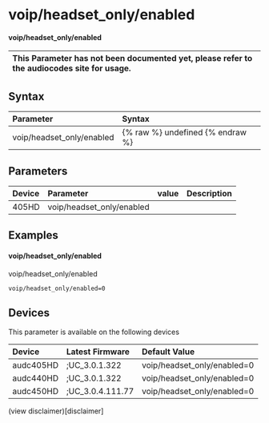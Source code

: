 ﻿---
description: voip/headset_only/enabled
search: false
---

# voip/headset_only/enabled

#### voip/headset_only/enabled


| This Parameter has not been documented yet, please refer to the audiocodes site for usage.  |
| :--- |

## Syntax
| Parameter | Syntax |
| :--- | :--- |
|voip/headset_only/enabled | {% raw %} undefined {% endraw %} |

## Parameters
|Device|Parameter|value|Description|
|:---|:---|:---|:---|
| 405HD | voip/headset_only/enabled |  |  |

## Examples
#### voip/headset_only/enabled

voip/headset_only/enabled

```
voip/headset_only/enabled=0
```

## Devices
This parameter is available on the following devices

| Device | Latest Firmware | Default Value |
|:---|:---|:---|
| audc405HD | ;UC_3.0.1.322 | voip/headset_only/enabled=0 
| audc440HD | ;UC_3.0.1.322 | voip/headset_only/enabled=0 
| audc450HD | ;UC_3.0.4.111.77 | voip/headset_only/enabled=0 

(view disclaimer)[disclaimer]
